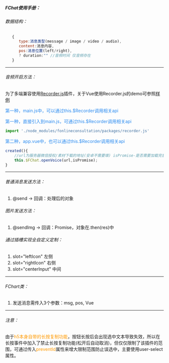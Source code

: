 ##### FChat使用手册：
###### 数据结构：
   ```javascript
      {
         type:消息类型(message / image / video / audio),
         content:消息内容,
         pos:消息位置(left/right),
         ? duration:"" //音频时间 仅音频存在
      }
   ```
***

###### 音频开启方法：

为了多端兼容使用[Recorder.js](https://github.com/xiangyuecn/Recorder)插件，关于Vue使用Recorder.js的demo可参照[样例](https://github.com/Negronis/RecorderExample)

<font color="#2d8cf0">第一种，main.js中，可以通过this.$Recorder调用相关api</font>

<font color="#2d8cf0">第一种，直接引入到main.js，可通过this.$Recorder调用相关api</font>

```javascript
import './node_modules/fonlineconsultation/packages/recorder.js'
```

<font color="#2d8cf0">第二种，app.vue中，也可以通过this.$Recorder调用相关api</font>

```javascript
created(){
    //url为服务器微信授权/素材下载的地址(安卓不需要填) isPromise-是否需要加载完音频插件时自动授权
	this.$FChat.openVoice(url,isPromise);
}
```

***


###### 普通消息发送方法：
   1. @send -> 回调：处理后的对象
###### 图片发送方法：
   1. @sendImg -> 回调：Promise，对象在.then(res)中
###### 通过插槽实现全自定义定制：
   1. slot="leftIcon"   左侧
   2. slot="rightIcon"  右侧
   3. slot="centerInput"   中间
***

###### FChart类：
   1. 发送消息需传入3个参数：msg, pos, Vue

***

###### 注意：

由于<font color="#ff9900">h5本身自带的长按复制功能</font>，按钮长按后会出现选中文本导致失效，所以在长按事件中加入了禁止长按复制功能(松开后自动取消)，但仅仅限制了该插件的范围，可通过传入<font color="#ff9900">preventId</font>属性来增大限制范围防止误选中，主要使用user-select属性。